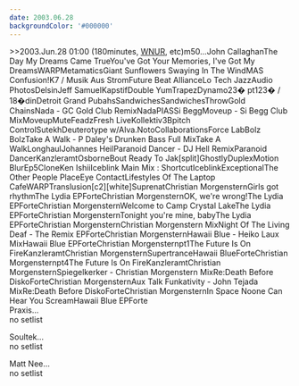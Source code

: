 ```yaml
---
date: 2003.06.28
backgroundColor: '#000000'
---
```


\>>2003.Jun.28 01:00 (180minutes, [WNUR](http://www.wnur.org/), etc)m50...John CallaghanThe Day My Dreams Came TrueYou've Got Your Memories, I've Got My DreamsWARPMetamaticsGiant Sunflowers Swaying In The WindMAS Confusion!K7 / Musik Aus StromFuture Beat AllianceLo Tech JazzAudio PhotosDelsinJeff SamuelKapstifDouble YumTrapezDynamo23� pt123� / 18�dinDetroit Grand PubahsSandwichesSandwichesThrowGold ChainsNada - GC Gold Club RemixNadaPIASSi BeggMoveup - Si Begg Club MixMoveupMuteFeadzFresh LiveKollektiv3Bpitch ControlSutekhDeuterotype w/Alva.NotoCollaborationsForce LabBolz BolzTake A Walk - P Daley's Drunken Bass Full MixTake A WalkLonghaulJohannes HeilParanoid Dancer - DJ Hell RemixParanoid DancerKanzleramtOsborneBout Ready To Jak\[split\]GhostlyDuplexMotion BlurEp5CloneKen IshiiIceblink Main Mix : ShortcutIceblinkExceptionalThe Other People PlaceEye ContactLifestyles Of The Laptop CafeWARPTranslusion\[c2\]\[white\]SuprenatChristian MorgensternGirls got rhythmThe Lydia EPForteChristian MorgensternOK, we're wrong!The Lydia EPForteChristian MorgensternWelcome to Camp Crystal LakeThe Lydia EPForteChristian MorgensternTonight you're mine, babyThe Lydia EPForteChristian MorgensternChristian Morgenstern MixNight Of The Living Deaf - The Remix EPForteChristian MorgensternHawaii Blue - Heiko Laux MixHawaii Blue EPForteChristian Morgensternpt1The Future Is On FireKanzleramtChristian MorgensternSupertranceHawaii BlueForteChristian Morgensternpt4The Future Is On FireKanzleramtChristian MorgensternSpiegelkerker - Christian Morgenstern MixRe:Death Before DiskoForteChristian MorgensternAux Talk Funkativity - John Tejada MixRe:Death Before DiskoForteChristian MorgensternIn Space Noone Can Hear You ScreamHawaii Blue EPForte  
Praxis...  
no setlist  

Soultek...  
no setlist  

Matt Nee...  
no setlist